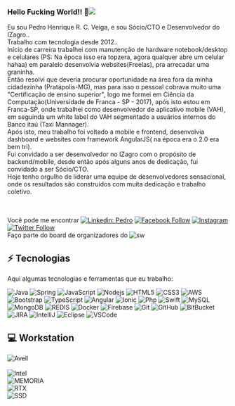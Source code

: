 ### Hello Fucking World!! 👋![](https://komarev.com/ghpvc/?username=pedrohenriqueveiga&style=flat)

Eu sou Pedro Henrique R. C. Veiga, e sou Sócio/CTO e Desenvolvedor do IZagro..<br>
Trabalho com tecnologia desde 2012..<br>
Início de carreira trabalhei com manutenção de hardware notebook/desktop e celulares (PS: Na época isso era topzera, agora qualquer abre um celular hahaa)
em paralelo desenvolvia websites(Freelas), pra arrecadar uma graninha.<br>
Então resolvi que deveria procurar oportunidade na área fora da minha cidadezinha (Pratápolis-MG), mas para isso o pessoal cobrava muito uma "Certificação de ensino superior",
logo me formei em Ciência da Computação(Universidade de Franca - SP - 2017), após isto estou em Franca-SP, 
onde trabalhei como desenvolvedor de aplicativo mobile (VAH), em seguinda um white label do VAH segmentado a usuários internos do Banco itaú (Taxi Mannager).<br>
Após isto, meu trabalho foi voltado a mobile e frontend, desenvolvia dashboard e websites com framework AngularJS( na época era o 2.0 era bem tri).<br>
Fui convidado a ser desenvolvedor no IZagro com o propósito de backend/mobile, desde então após alguns anos de dedicação, fui convidado a ser Sócio/CTO.<br>
Hoje tenho orgulho de liderar uma equipe de desenvolvedores sensacional, onde os resultados são construidos com muita dedicação e trabalho coletivo.

<br><br>Você pode me encontrar 
[![Linkedin: Pedro](https://img.shields.io/badge/-Linkedin-blue?style=flat-square&logo=Linkedin&logoColor=white&link=https://www.linkedin.com/in/pedrohenriqueveiga/)](https://www.linkedin.com/in/pedrohenriqueveiga/)
[![Facebook Follow](https://img.shields.io/badge/facebook-%231877F2.svg?&style=for-the-square&logo=facebook&logoColor=white)](https://www.facebook.com/Pedritohhh)
[![Instagram](https://img.shields.io/badge/instagram-%23E4405F.svg?&style=for-the-square&logo=instagram&logoColor=white)](https://www.instagram.com/pedro.hveiga/)
[![Twitter Follow](https://img.shields.io/twitter/follow/Peedritoh?style=social)](https://twitter.com/Peedritoh)
<br> Faço parte do board de organizadores do
![sw](https://img.shields.io/badge/StartupWeekendFranca-green?&style=for-the-square&logo=StartupWeekendFranca&logoColor=white)
## ⚡ Tecnologias

Aqui algumas tecnologias e ferramentas que eu trabalho:

![Java](https://img.shields.io/badge/-Java-007396?style=flat-square&logo=java)
![Spring](https://img.shields.io/badge/-Spring-6DB33F?style=flat-square&logo=spring&logoColor=white)
![JavaScript](https://img.shields.io/badge/-JavaScript-black?style=flat-square&logo=javascript)
![Nodejs](https://img.shields.io/badge/-Nodejs-339933?style=flat-square&logo=Node.js&logoColor=white)
![HTML5](https://img.shields.io/badge/-HTML5-E34F26?style=flat-square&logo=html5&logoColor=white)
![CSS3](https://img.shields.io/badge/-CSS3-1572B6?style=flat-square&logo=css3)
![AWS](https://img.shields.io/badge/-AWS-E34F26?style=flat-square&logo=amazon)
![Bootstrap](https://img.shields.io/badge/-Bootstrap-563D7C?style=flat-square&logo=bootstrap)
![TypeScript](https://img.shields.io/badge/-TypeScript-007ACC?style=flat-square&logo=typescript)
![Angular](https://img.shields.io/badge/-Angular-DD0031?style=flat-square&logo=angular)
![Ionic](https://img.shields.io/badge/-Ionic-3880FF?style=flat-square&logo=ionic&logoColor=white)
![Php](https://img.shields.io/badge/php-%23777BB4.svg?&style=for-the-square&logo=php&logoColor=white)
![Swift](https://img.shields.io/badge/Swift-cccecf?&style=for-the-square&logo=swift&logoColor=white)
![MySQL](https://img.shields.io/badge/-MySQL-4479A1?style=flat-square&logo=mysql&logoColor=white)
![MongoDB](https://img.shields.io/badge/-MongoDB-black?style=flat-square&logo=mongodb)
![REDIS](https://img.shields.io/badge/-Redis-ffffff?style=flat-square&logo=redis)
![Docker](https://img.shields.io/badge/-Docker-2496ED?style=flat-square&logo=docker&logoColor=white)
![Firebase](https://img.shields.io/badge/Firebase-FFCA28?style=flat-square&logo=firebase&logoColor=white)
![Git](https://img.shields.io/badge/-Git-black?style=flat-square&logo=git)
![GitHub](https://img.shields.io/badge/-GitHub-181717?style=flat-square&logo=github)
![BitBucket](https://img.shields.io/badge/-BitBucket-darkblue?style=flat-square&logo=bitbucket)
![JIRA](https://img.shields.io/badge/-JIRA-0052CC?style=flat-square&logo=jira)
![IntelliJ](https://img.shields.io/badge/-IntelliJ%20IDEA-black?style=flat-square&logo=intellij-idea&logoColor=white)
![Eclipse](https://img.shields.io/badge/-Eclipse-2C2255?style=flat-square&logo=eclipse&logoColor=white)
![VSCode](https://img.shields.io/badge/-VSCode-007ACC?style=flat-square&logo=visual-studio-code&logoColor=white)

##  :computer: Workstation
  ![Avell](https://img.shields.io/badge/Avell%20-C75-lightgrey)
        <br><br>
  ![Intel](https://img.shields.io/badge/intel-core%20i7%208th-%230071C5.svg?&style=for-the-square&logo=intel&logoColor=white) <br>
  ![MEMORIA](https://img.shields.io/badge/DDR4-32GB-green) <br>
  ![RTX](https://img.shields.io/badge/nvidia-RTX2070-%2376B900.svg?&style=for-the-square&logo=nvidia&logoColor=white) <br>
  ![SSD](https://img.shields.io/badge/SSD-1%2C5T-orange) <br>
  
  


